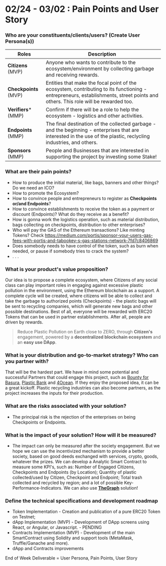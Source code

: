 # **02/24 - 03/02 : Pain Points and User Story**


### Who are your constituents/clients/users? (Create User Persona(s))
| Roles | Description |
| ------ | ------ | 
| **Citizens** (MVP)| Anyone who wants to contribute to the ecosystem/environment by collecting garbage and receiving rewards. |
| **Checkpoints** (MVP)| Entities that make the focal point of the ecosystem, contributing to its functioning - entrepreneurs, establishments, street points and others. This role will be rewarded too.|
| **Verifiers*** (MMP)| Confirm if there will be a role to help the ecosystem - logistics and other activities. |
| **Endpoints** (MMP)| The final destination of the collected garbage - and the beginning - enterprises that are interested in the use of the plastic, reclycling industries, and others. |
| **Sponsors** (MMP)| People and Businesses that are interested in supporting the project by investing some Stake! |


### What are their pain points?
  - How to produce the initial material, like bags, banners and other things? Do we need an ICO?
  - How to promote the Ecosystem?
  - How to convince people and entrepreneurs to register as **Checkpoints or/and Endpoints**?
  - How to convince establishments to receive the token as a payment or discount (Endpoints)? What do they receive as a benefit?
  - How is gonna work the logistics operation, such as material distribution, bags collecting on checkpoints, distribution to other enterprises?
  - Who will pay the GAS of the Ethereum transactions? Like minting Tokens? Check https://medium.com/portis/sponsor-your-users-gas-fees-with-portis-and-tabookey-s-gas-stations-network-7fd7c8406869
  - Does somebody needs to have control of the token, such as burn when needed, or pause if somebody tries to crack the system?
  - . . .

### What is your product's value proposition?
Our idea is to propose a complete ecosystem, where Citizens of any social class can play important roles in engaging against excessive plastic pollution in the environment, using the Ethereum blockchain as a support. A complete cycle will be created, where citizens will be able to collect and take the garbage to authorized points (Checkpoints) - the plastic bags will be sent to recycling companies, which will generate new bags and other possible destinations. Best of all, everyone will be rewarded with ERC20 Tokens that can be used in partner establishments. After all, people are driven by rewards.
>Reduce Plastic Pollution on Earth close to ZERO, through **Citizen's**  engagement, powered by a **decentralized blockchain ecosystem** and an **easy use DApp**.

### What is your distribution and go-to-market strategy? Who can you partner with?
That will be the hardest part. We have in mind some potential and successful Partners that could engage this project, such as [Bounty for Basura](https://filmfreeway.com/thebountyforbasura), [Plastic Bank](https://plasticbank.com/) and [4Ocean](https://4ocean.com/?gclid=Cj0KCQiAkePyBRCEARIsAMy5Scv1ReNjhkw3qezXzpDUJHxaFYV4chm9RibYj0tS6OHA0EnjwA3x75gaAjRoEALw_wcB). If they enjoy the proposed idea, it can be a great kickoff.
Plastic recycling industries can also become partners, as the project increases the inputs for their production.

### What are the risks associated with your solution?
  - The principal risk is the rejection of the enterprises on being Checkpoints or Endpoints.

### What is the impact of your solution? How will it be measured?
  - The impact can only be measured after the society engagement. But we hope we can use the incentivized mechanism to provide a better society, based on good deeds exchanged with services, crypto, goods, whatever the prizes.
We can develop a Analytic Smart Contract to measure some KPI's, such as: Number of Engaged Citizens, Checkpoints and Endpoints (by Location); Quantity of plastic collected/used by Citizen, Checkpoint and Endpoint; Total trash collected and recycled by region; and a lot of possible Key-Performance-Indicators. We can also use [**TheGraph**](https://thegraph.com/) solution!

### Define the technical specifications and development roadmap
  - Token Implementation - Creation and publication of a pure ERC20 Token on Testnet;
  - dApp Implementation (MVP) - Development of DApp screens using React, or Angular, or Javascript. - PENDING
  - Contracts Implementation (MVP) - Development of the main SmartContract using Solidity and support tools (MetaMask, Truffle/Ganache and more).
  - dApp and Contracts improvements
  
End of Week Deliverable  = User Persona, Pain Points, User Story
